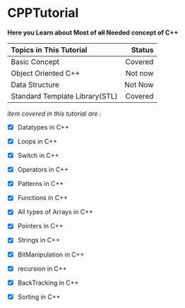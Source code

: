 # CPPTutorial

**Here you Learn about Most of ~~all~~ Needed concept of C++**

|Topics in This Tutorial|Status|
|:--- | ---:|
|Basic Concept| Covered|
|Object Oriented C++| Not now|
|Data Structure | Not Now|
|Standard Template Library(STL) | Covered |



*item covered in this tutorial are :*
- [x] Datatypes in C++ 
- [x] Loops in C++ 
- [x] Switch in C++ 
- [x] Operators in C++ 
- [x] Patterns in C++ 
- [x] Functions in C++ 
- [x] All types of Arrays in C++
- [x] Pointers in C++
- [x] Strings in C++
- [x] BitManipulation in C++
- [x] recursion in C++
- [x] BackTracking in C++
- [x] Sorting in C++

